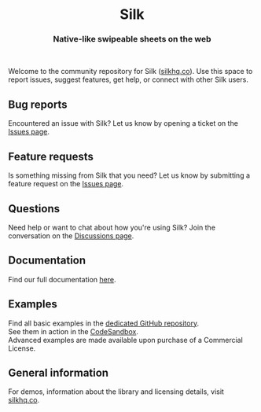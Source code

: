 <h1 align="center">Silk</h1>
<h3 align="center">
  Native‑like swipeable sheets on the web
</h3>
<br />

Welcome to the community repository for Silk ([silkhq.co](https://silkhq.co)). Use this space to report issues, suggest features, get help, or connect with other Silk users.

## Bug reports

Encountered an issue with Silk? Let us know by opening a ticket on the [Issues page](https://github.com/silk-hq/community/issues).

## Feature requests

Is something missing from Silk that you need? Let us know by submitting a feature request on the [Issues page](https://github.com/silk-hq/community/issues).

## Questions

Need help or want to chat about how you're using Silk? Join the conversation on the [Discussions page](https://github.com/silk-hq/community/discussions).

## Documentation

Find our full documentation [here](https://silkhq.notion.site/Silk-Components-fad7232e08a24cf6bf9008749cc09879).

## Examples

Find all basic examples in the [dedicated GitHub repository](https://github.com/silk-hq/basic-examples-css).
<br />
See them in action in the [CodeSandbox](https://codesandbox.io/p/github/silk-hq/basic-examples-css/main).
<br />
Advanced examples are made available upon purchase of a Commercial License.

## General information

For demos, information about the library and licensing details, visit [silkhq.co](https://silkhq.co).
